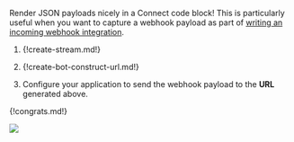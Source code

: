 Render JSON payloads nicely in a Connect code block! This is
particularly useful when you want to capture a webhook payload as part
of [writing an incoming webhook
integration](/api/incoming-webhooks-overview).

1. {!create-stream.md!}

1. {!create-bot-construct-url.md!}

1. Configure your application to send the webhook
    payload to the **URL** generated above.

{!congrats.md!}

![](/static/images/integrations/json/001.png)
